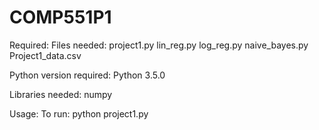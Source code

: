 # COMP551P1

Required:
  Files needed:
  project1.py
  lin_reg.py
  log_reg.py
  naive_bayes.py
  Project1_data.csv
  
  Python version required: 
  Python 3.5.0
  
  Libraries needed: 
  numpy

Usage:
  To run:
  python project1.py
